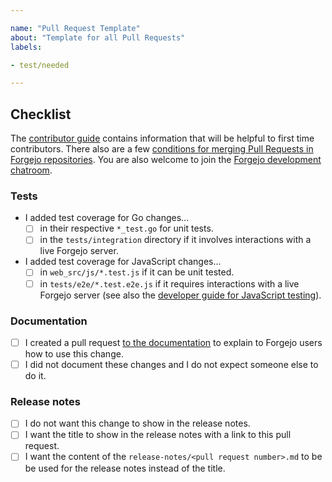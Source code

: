 ```yaml
---

name: "Pull Request Template"
about: "Template for all Pull Requests"
labels:

- test/needed

---
```


## Checklist

The [contributor guide](https://forgejo.org/docs/next/contributor/) contains information that will be helpful to first time contributors. There also are a few [conditions for merging Pull Requests in Forgejo repositories](https://codeberg.org/forgejo/governance/src/branch/main/PullRequestsAgreement.md). You are also welcome to join the [Forgejo development chatroom](https://matrix.to/#/#forgejo-development:matrix.org).

### Tests

- I added test coverage for Go changes...
  - [ ] in their respective `*_test.go` for unit tests.
  - [ ] in the `tests/integration` directory if it involves interactions with a live Forgejo server.
- I added test coverage for JavaScript changes...
  - [ ] in `web_src/js/*.test.js` if it can be unit tested.
  - [ ] in `tests/e2e/*.test.e2e.js` if it requires interactions with a live Forgejo server (see also the [developer guide for JavaScript testing](https://codeberg.org/forgejo/forgejo/src/branch/forgejo/tests/e2e/README.md#end-to-end-tests)).

### Documentation

- [ ] I created a pull request [to the documentation](https://codeberg.org/forgejo/docs) to explain to Forgejo users how to use this change.
- [ ] I did not document these changes and I do not expect someone else to do it.

### Release notes

- [ ] I do not want this change to show in the release notes.
- [ ] I want the title to show in the release notes with a link to this pull request.
- [ ] I want the content of the `release-notes/<pull request number>.md` to be be used for the release notes instead of the title.
